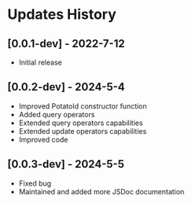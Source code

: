 # Updates History

## [0.0.1-dev] - 2022-7-12

-   Initial release

## [0.0.2-dev] - 2024-5-4

-   Improved PotatoId constructor function
-   Added query operators
-   Extended query operators capabilities
-   Extended update operators capabilities
-   Improved code

## [0.0.3-dev] - 2024-5-5

-   Fixed bug
-   Maintained and added more JSDoc documentation
